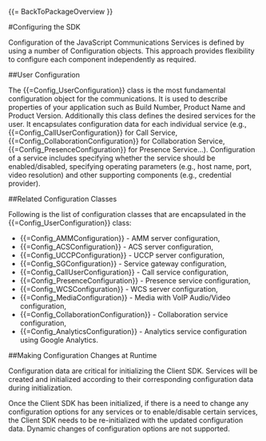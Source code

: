 {{= BackToPackageOverview }}

#Configuring the SDK

Configuration of the JavaScript Communications Services is defined by using a number of Configuration objects. This approach provides flexibility to configure each component independently as required.

##User Configuration

The {{=Config_UserConfiguration}} class is the most fundamental configuration object for the communications. It is used to describe properties of your application such as Build Number, Product Name and Product Version. Additionally this class defines the desired services for the user. It encapsulates configuration data for each individual service  (e.g., {{=Config_CallUserConfiguration}} for Call Service, {{=Config_CollaborationConfiguration}} for Collaboration Service, {{=Config_PresenceConfiguration}} for Presence Service...). Configuration of a service includes specifying whether the service should be enabled/disabled, specifying operating parameters (e.g., host name, port, video resolution) and other supporting components (e.g., credential provider).

##Related Configuration Classes

Following is the list of configuration classes that are encapsulated in the {{=Config_UserConfiguration}} class:

* {{=Config_AMMConfiguration}} - AMM server configuration,
* {{=Config_ACSConfiguration}} - ACS server configuration,
* {{=Config_UCCPConfiguration}} - UCCP server configuration,
* {{=Config_SGConfiguration}} - Service gateway configuration,
* {{=Config_CallUserConfiguration}} - Call service configuration,
* {{=Config_PresenceConfiguration}} - Presence service configuration,
* {{=Config_WCSConfiguration}} - WCS server configuration,
* {{=Config_MediaConfiguration}} - Media with VoIP Audio/Video configuration,
* {{=Config_CollaborationConfiguration}} - Collaboration service configuration,
* {{=Config_AnalyticsConfiguration}} - Analytics service configuration using Google Analytics.


##Making Configuration Changes at Runtime

Configuration data are critical for initializing the Client SDK. Services will be created and initialized according to their corresponding configuration data during initialization.

Once the Client SDK has been initialized, if there is a need to change any configuration options for any services or to enable/disable certain services, the Client SDK needs to be re-initialized with the updated configuration data. Dynamic changes of configuration options are not supported.
